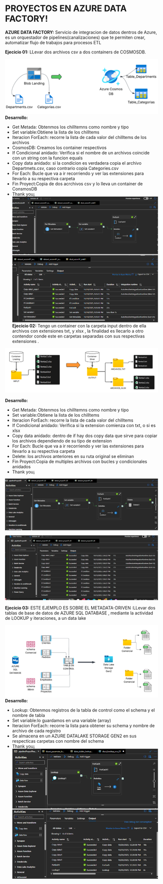 # PROYECTOS EN AZURE DATA FACTORY!

**AZURE DATA FACTORY:** Servicio de integracion de datos dentros de Azure, es un orquestador
de pipelines(canalizaciones) que te permiten crear, automatizar flujo de trabajos para procesos
ETL  

**Ejecicio 01:** LLevar dos archivos csv a dos containers de COSMOSDB.

![Imagen de propuesta Proyect ADF](imagenes/sesion01.png)
**Desarrollo:**
- Get Metada: Obtenmos los chilItemns como nombre y tipo
- Set variable:Obtiene la lista de los chilItems
- Iteracion ForEach: recorre la lista de cada valor del chilItems de los archivos
- CosmosDB: Creamos los container respectivos
- If Condicional anidado: Verifica si el nombre de un archivos coincide con un string con la funcion equals
- Copy data anidado: si la condicion es verdadera copia el archivo Departmets.csv, caso contrario copia Categories.csv
- For Each: Bucle que va a ir recorriendo y ver las extensiones para llevarlo a su respectiva carpeta
- Fin Proyect:Copia de dos acrchivos csv y lo lleva un container de ConsmosDB
- Thank you¡
![Imagen de desarrollo Proyect ADF](imagenes/DeSession01.png)
![Imagen de desarrollo Proyect ADF](imagenes/De2Sesion01.png)
**Ejecicio 02:** Tengo un container con la carpeta input dentro de ella archivos con extensiones txt, y xlsx , la finalidad es llecarlo a otro contendor conde este en carpetas separadas con sus respectivas extensiones .

![Imagen de propuesta Proyect ADF](imagenes/Proyect01.png)

**Desarrollo:**
- Get Metada: Obtenmos los chilItemns como nombre y tipo
- Set variable:Obtiene la lista de los chilItems
- Iteracion ForEach: recorre la lista de cada valor del chilItems
- If Condicional anidado: Verifica si la extension comienza con txt, o si es xlsx
- Copy data anidado: dentro de if hay dos copy data que sirve para copiar los archivos dependiendo de su tipo de extension
- For Each: Bucle que va a ir recorriendo y ver las extensiones para llevarlo a su respectiva carpeta
- Delete: los archivos anteriores en su ruta original se eliminan
- Fin Proyect:Copia de multiples archivos con bucles y condicionales anidados
- Thank you¡

![Imagen de desarrollo Proyect ADF](imagenes/Proyec01_01.png)

![Resultado de Ejecucion ADF](imagenes/resultProyect01.png)

**Ejecicio 03:** ESTE EJEMPLO ES SOBRE EL METADATA-DRIVEN :LLevar dos tablas de base de datos de AZURE SQL DATABASE , mediante 
la actividad de LOOKUP y iteraciones, a un data lake 

![Imagen de propuesta Proyect ADF](imagenes/P2_01.png)
**Desarrollo:**
- Lookup: Obtenmos registros de la tabla de control como el schema y el nombre de tabla
- Set variable:lo guardamos en una variable (array)
- Iteracion ForEach: recorre la lista para obtener su schema y nombre de archivo de cada registro
- Se almacena en un AZURE DATALAKE STORAGE GEN2 en sus respecticas carpetas con nombre del schema
- Thank you¡
![Imagen de desarrollo Proyect ADF](imagenes/Proyect02_02.png)
![Imagen de desarrollo Proyect ADF](imagenes/Proyect02_03.png)